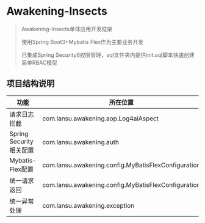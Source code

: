 # Awakening-Insects

> Awakening-Insects单体应用开发框架
>
> 使用Spring Boot3+Mybatis Flex作为主要业务开发
>
> 已集成Spring Security6权限管理，sql文件夹内提供init.sql脚本快速创建简单RBAC模型



## 项目结构说明

| 功能                    | 所在位置                                            |
| ----------------------- | --------------------------------------------------- |
| 请求日志拦截            | com.lansu.awakening.aop.Log4aiAspect                |
| Spring Security相关配置 | com.lansu.awakening.auth                            |
| Mybatis-Flex配置        | com.lansu.awakening.config.MyBatisFlexConfiguration |
| 统一请求返回            | com.lansu.awakening.config.MyBatisFlexConfiguration |
| 统一异常处理            | com.lansu.awakening.exception                       |